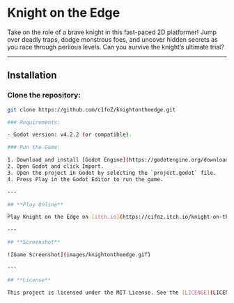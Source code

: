 # **Knight on the Edge**

Take on the role of a brave knight in this fast-paced 2D platformer! Jump over deadly traps, dodge monstrous foes, and uncover hidden secrets as you race through perilous levels. Can you survive the knight’s ultimate trial?

---

## **Installation**

### Clone the repository:

```bash
git clone https://github.com/c1foZ/knightontheedge.git

### Requirements:

- Godot version: v4.2.2 (or compatible).

### Run the Game:

1. Download and install [Godot Engine](https://godotengine.org/download).
2. Open Godot and click Import.
3. Open the project in Godot by selecting the `project.godot` file.
4. Press Play in the Godot Editor to run the game.

---

## **Play Online**

Play Knight on the Edge on [itch.io](https://cifoz.itch.io/knight-on-the-edge).

---

## **Screenshot**

![Game Screenshot](images/knightontheedge.gif)

---

## **License**

This project is licensed under the MIT License. See the [LICENSE](LICENSE) file for more details.
```
